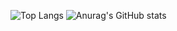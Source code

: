 
![Top Langs](https://github-readme-stats.vercel.app/api/top-langs/?username=denisero21&hide=pascal,scss&theme=radical&layout=compact)
![Anurag's GitHub stats](https://github-readme-stats.vercel.app/api?username=denisero21&show_icons=true&theme=radical)

<!--
**denisero21/denisero21** is a ✨ _special_ ✨ repository because its `README.md` (this file) appears on your GitHub profile.

Here are some ideas to get you started:

- 🔭 I’m currently working on ...
- 🌱 I’m currently learning ...
- 👯 I’m looking to collaborate on ...
- 🤔 I’m looking for help with ...
- 💬 Ask me about ...
- 📫 How to reach me: ...
- 😄 Pronouns: ...
- ⚡ Fun fact: ...
-->
